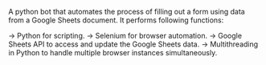 A python bot that automates the process of filling out a form using data from a
Google Sheets document. It performs following functions:

-> Python for scripting.
-> Selenium for browser automation.
-> Google Sheets API to access and update the Google Sheets data.
-> Multithreading in Python to handle multiple browser instances simultaneously.

